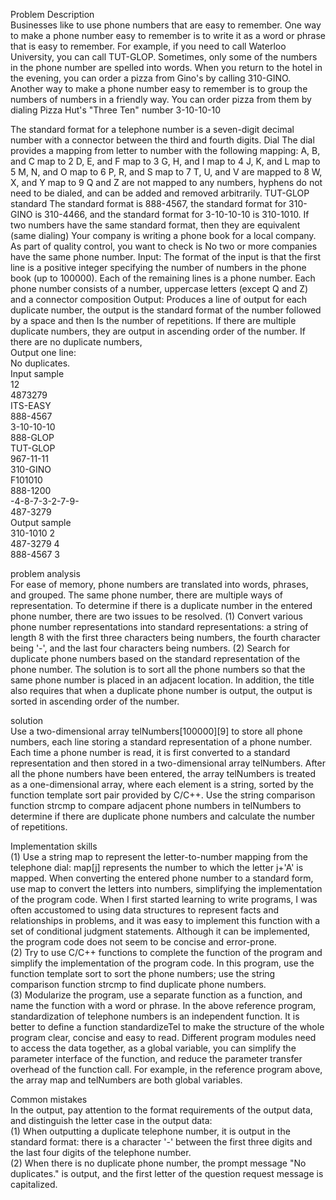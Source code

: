 Problem Description  
Businesses like to use phone numbers that are easy to remember. One way to make a phone number easy to remember is to write it as a word or phrase that is easy to remember. For example, if you need to call Waterloo University, you can call TUT-GLOP. Sometimes, only some of the numbers in the phone number are spelled into words. When you return to the hotel in the evening, you can order a pizza from Gino's by calling 310-GINO. Another way to make a phone number easy to remember is to group the numbers of numbers in a friendly way. You can order pizza from them by dialing Pizza Hut's "Three Ten" number 3-10-10-10  

The standard format for a telephone number is a seven-digit decimal number with a connector between the third and fourth digits. Dial
The dial provides a mapping from letter to number with the following mapping:
A, B, and C map to 2
D, E, and F map to 3
G, H, and I map to 4
J, K, and L map to 5
M, N, and O map to 6
P, R, and S map to 7
T, U, and V are mapped to 8
W, X, and Y map to 9
Q and Z are not mapped to any numbers, hyphens do not need to be dialed, and can be added and removed arbitrarily. TUT-GLOP standard
The standard format is 888-4567, the standard format for 310-GINO is 310-4466, and the standard format for 3-10-10-10 is 310-1010.
If two numbers have the same standard format, then they are equivalent (same dialing)
Your company is writing a phone book for a local company. As part of quality control, you want to check is
No two or more companies have the same phone number.
Input: The format of the input is that the first line is a positive integer specifying the number of numbers in the phone book (up to 100000).
Each of the remaining lines is a phone number. Each phone number consists of a number, uppercase letters (except Q and Z) and a connector
composition
Output: Produces a line of output for each duplicate number, the output is the standard format of the number followed by a space and then
Is the number of repetitions. If there are multiple duplicate numbers, they are output in ascending order of the number. If there are no duplicate numbers,  
Output one line:  
No duplicates.  
Input sample  
12  
4873279  
ITS-EASY  
888-4567  
3-10-10-10  
888-GLOP  
TUT-GLOP  
967-11-11  
310-GINO  
F101010  
888-1200  
-4-8-7-3-2-7-9-  
487-3279  
Output sample  
310-1010 2  
487-3279 4  
888-4567 3  
  
problem analysis  
For ease of memory, phone numbers are translated into words, phrases, and grouped. The same phone number, there are multiple ways of representation. To determine if there is a duplicate number in the entered phone number, there are two issues to be resolved. (1) Convert various phone number representations into standard representations: a string of length 8 with the first three characters being numbers, the fourth character being '-', and the last four characters being numbers. (2) Search for duplicate phone numbers based on the standard representation of the phone number. The solution is to sort all the phone numbers so that the same phone number is placed in an adjacent location. In addition, the title also requires that when a duplicate phone number is output, the output is sorted in ascending order of the number.  
  
solution  
Use a two-dimensional array telNumbers[100000][9] to store all phone numbers, each line storing a standard representation of a phone number. Each time a phone number is read, it is first converted to a standard representation and then stored in a two-dimensional array telNumbers. After all the phone numbers have been entered, the array telNumbers is treated as a one-dimensional array, where each element is a string, sorted by the function template sort pair provided by C/C++. Use the string comparison function strcmp to compare adjacent phone numbers in telNumbers to determine if there are duplicate phone numbers and calculate the number of repetitions.  
  
Implementation skills  
(1) Use a string map to represent the letter-to-number mapping from the telephone dial: map[j] represents the number to which the letter j+'A' is mapped. When converting the entered phone number to a standard form, use map to convert the letters into numbers, simplifying the implementation of the program code. When I first started learning to write programs, I was often accustomed to using data structures to represent facts and relationships in problems, and it was easy to implement this function with a set of conditional judgment statements. Although it can be implemented, the program code does not seem to be concise and error-prone.  
(2) Try to use C/C++ functions to complete the function of the program and simplify the implementation of the program code. In this program, use the function template sort to sort the phone numbers; use the string comparison function strcmp to find duplicate phone numbers.  
(3) Modularize the program, use a separate function as a function, and name the function with a word or phrase. In the above reference program, standardization of telephone numbers is an independent function. It is better to define a function standardizeTel to make the structure of the whole program clear, concise and easy to read. Different program modules need to access the data together, as a global variable, you can simplify the parameter interface of the function, and reduce the parameter transfer overhead of the function call. For example, in the reference program above, the array map and telNumbers are both global variables.  

Common mistakes  
In the output, pay attention to the format requirements of the output data, and distinguish the letter case in the output data:  
(1) When outputting a duplicate telephone number, it is output in the standard format: there is a character '-' between the first three digits and the last four digits of the telephone number.  
(2) When there is no duplicate phone number, the prompt message "No duplicates." is output, and the first letter of the question request message is capitalized.  
